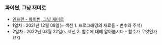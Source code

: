 ### 파이썬, 그냥 재미로
- [인프런 - 파이썬, 그냥 재미로](https://www.inflearn.com/course/%ED%8C%8C%EC%9D%B4%EC%8D%AC-%EA%B7%B8%EB%83%A5-%EC%9E%AC%EB%AF%B8%EB%A1%9C/dashboard)
- 1일차 : 2021년 12월 08일(~ 섹션 1. 프로그래밍의 재료들 - 변수와 주석)
- 2일차 : 2022년 03월 22일(~ 섹션 2. 함수에 대해 알아봅시다 - 함수가 무엇인가요?)